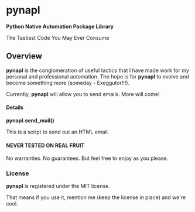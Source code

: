 # pynapl

**Python Native Automation Package Library**

The Tastiest Code You May Ever Consume 

## Overview
**pynapl** is the conglomeration of useful tactics that I have made work for my personal and professional automation. The hope is for **pynapl** to evolve and become something more (someday - Exeggutor!!!). 

Currently, **pynapl** will allow you to send emails. More will come!

#### Details
**pynapl.send_mail()**

This is a script to send out an HTML email.

#### NEVER TESTED ON REAL FRUIT
No warranties. No guarantees. But feel free to enjoy as you please. 

### License

**pynapl** is registered under the MIT license.

That means if you use it, mention me (keep the license in place) and we're cool.
